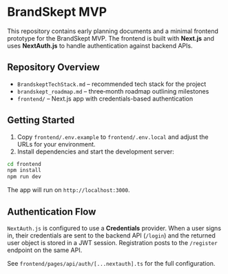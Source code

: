 # BrandSkept MVP

This repository contains early planning documents and a minimal frontend prototype for the BrandSkept MVP. The frontend is built with **Next.js** and uses **NextAuth.js** to handle authentication against backend APIs.

## Repository Overview

- `BrandskeptTechStack.md` – recommended tech stack for the project
- `brandskept_roadmap.md` – three‑month roadmap outlining milestones
- `frontend/` – Next.js app with credentials-based authentication

## Getting Started

1. Copy `frontend/.env.example` to `frontend/.env.local` and adjust the URLs for your environment.
2. Install dependencies and start the development server:

```bash
cd frontend
npm install
npm run dev
```

The app will run on `http://localhost:3000`.

## Authentication Flow

`NextAuth.js` is configured to use a **Credentials** provider. When a user signs in, their credentials are sent to the backend API (`/login`) and the returned user object is stored in a JWT session. Registration posts to the `/register` endpoint on the same API.

See `frontend/pages/api/auth/[...nextauth].ts` for the full configuration.

